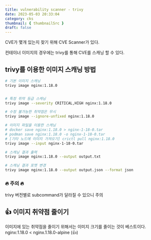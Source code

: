 ```yaml
---
title: vulnerability scanner - trivy
date: 2023-05-03 20:33:04
category: cks
thumbnail: { thumbnailSrc }
draft: false
---
```


CVE가 몇개 있는지 찾기 위해 CVE Scanner가 있다.

컨테이너 이미지의 경우에는 trivy를 통해 CVE를 스캐닝 할 수 있다.


## trivy를 이용한 이미지 스캐닝 방법

```sh
# 기본 이미지 스캐닝
trivy image nginx:1.18.0


# 특정 취약 등급 스캐닝
trivy image --severity CRITICAL,HIGH nginx:1.18.0

# 수정 불가능한 취약점은 무시
trivy image --ignore-unfixed nginx:1.18.0

# 이미지 파일을 이용한 스캐닝
# docker save nginx:1.18.0 > nginx-1-18-0.tar
# podman save nginx:1.18.0 -o nginx-1-18-0.tar
# [기타 노드에 이미지 가져오기] crictl pull nginx:1.18.0
trivy image --input nginx-1-18-0.tar

# 스캐닝 결과 출력
trivy image nginx:1.18.0 --output output.txt

# 스캐닝 결과 포멧 변경
trivy image nginx:1.18.0 --output output.json --format json
```

### 🔥 주의 🔥  
trivy 버전별로 subcommand가 달라질 수 있으니 주의

## 👍 이미지 취약점 줄이기 
이미지에 있는 취약점을 줄이기 위해서는 이미지 크기를 줄이는 것이 베스트이다.
nginx:1.18.0 < nginx.1.18.0-alpine (👍)
